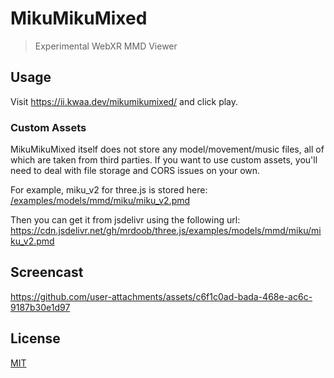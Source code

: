 # MikuMikuMixed

> Experimental WebXR MMD Viewer

## Usage

Visit https://ii.kwaa.dev/mikumikumixed/ and click play.

### Custom Assets

MikuMikuMixed itself does not store any model/movement/music files, all of which are taken from third parties. If you want to use custom assets, you'll need to deal with file storage and CORS issues on your own.

For example, miku_v2 for three.js is stored here: [/examples/models/mmd/miku/miku_v2.pmd](https://github.com/mrdoob/three.js/tree/dev/examples/models/mmd/miku/miku_v2.pmd)

Then you can get it from jsdelivr using the following url: https://cdn.jsdelivr.net/gh/mrdoob/three.js/examples/models/mmd/miku/miku_v2.pmd

## Screencast

https://github.com/user-attachments/assets/c6f1c0ad-bada-468e-ac6c-9187b30e1d97

## License

[MIT](LICENSE.md)
